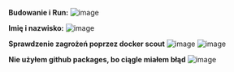 **Budowanie i Run:**
![image](https://github.com/MarcineQu/zadanie2/assets/83167368/17331bb2-6c25-4201-8ef7-9c1e8a4f7679)

**Imię i nazwisko:**
![image](https://github.com/MarcineQu/zadanie2/assets/83167368/796bd994-d48e-4c93-9d0c-a206f7b08079)

**Sprawdzenie zagrożeń poprzez docker scout**
![image](https://github.com/MarcineQu/zadanie2/assets/83167368/7ed462a5-5911-4945-b798-5bc689e346fa)
![image](https://github.com/MarcineQu/zadanie2/assets/83167368/438a9485-7e73-408e-a203-90218e19678a)

**Nie użyłem github packages, bo ciągle miałem błąd**
![image](https://github.com/MarcineQu/zadanie2/assets/83167368/bc426b52-e486-45f7-9ecc-61e50780c710)

